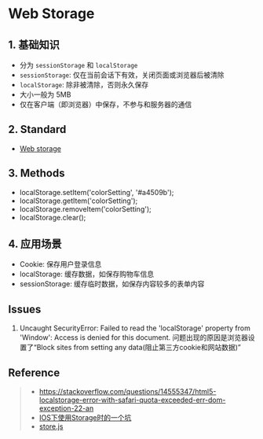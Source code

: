 # Web Storage
## 1. 基础知识
- 分为 `sessionStorage` 和 `localStorage`
 - `sessionStorage`: 仅在当前会话下有效，关闭页面或浏览器后被清除
 - `localStorage`: 除非被清除，否则永久保存
- 大小一般为 5MB
- 仅在客户端（即浏览器）中保存，不参与和服务器的通信

## 2. Standard
- [Web storage](https://html.spec.whatwg.org/multipage/webstorage.html)

## 3. Methods
- localStorage.setItem('colorSetting', '#a4509b');
- localStorage.getItem('colorSetting');
- localStorage.removeItem('colorSetting');
- localStorage.clear();

## 4. 应用场景
- Cookie: 保存用户登录信息
- localStorage: 缓存数据，如保存购物车信息
- sessionStorage: 缓存临时数据，如保存内容较多的表单内容

## Issues
1. Uncaught SecurityError: Failed to read the 'localStorage' property from 'Window': Access is denied for this document.
问题出现的原因是浏览器设置了“Block sites from setting any data(阻止第三方cookie和网站数据)”


## Reference
> - https://stackoverflow.com/questions/14555347/html5-localstorage-error-with-safari-quota-exceeded-err-dom-exception-22-an
> - [IOS下使用Storage时的一个坑](http://shiqianmiao.github.io/javascript/2014/07/16/ios_safari_private_mode/)
> - [store.js](https://github.com/marcuswestin/store.js)
